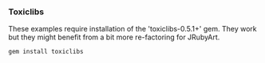 ### Toxiclibs
These examples require installation of the 'toxiclibs-0.5.1+' gem. They work but they might benefit from a bit more re-factoring for JRubyArt.
```bash
gem install toxiclibs
```
